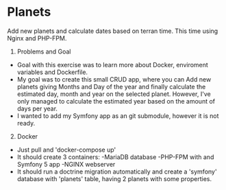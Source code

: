 # Planets
Add new planets and calculate dates based on terran time. This time using Nginx and PHP-FPM.

1. Problems and Goal
* Goal with this exercise was to learn more about Docker, enviroment variables and Dockerfile.
* My goal was to create this small CRUD app, where you can Add new planets giving Months and Day of the year and finally calculate the estimated day, month and year on the selected planet. However, I've only managed to calculate the estimated year based on the amount of days per year.
* I wanted to add my Symfony app as an git submodule, however it is not ready.

2. Docker
* Just pull and 'docker-compose up'
* It should create 3 containers: -MariaDB database -PHP-FPM with and Symfony 5 app -NGINX webserver
* It should run a doctrine migration automatically and create a 'symfony' database with 'planets' table, having 2 planets with some properties.